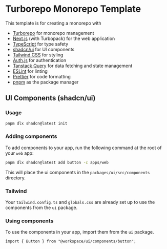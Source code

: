 # Turborepo Monorepo Template

This template is for creating a monorepo with

- [Turborepo](https://turborepo.com/) for monorepo management
- [Next.js](https://nextjs.org/) (with Turbopack) for the web application
- [TypeScript](https://www.typescriptlang.org/) for type safety
- [shadcn/ui](https://ui.shadcn.com/) for UI components
- [Tailwind CSS](https://tailwindcss.com/) for styling
- [Auth.js](https://authjs.dev/) for authentication
- [Tanstack Query](https://tanstack.com/query/latest) for data fetching and state management
- [ESLint](https://eslint.org/) for linting
- [Prettier](https://prettier.io/) for code formatting
- [pnpm](https://pnpm.io/) as the package manager

## UI Components (shadcn/ui)

### Usage

```bash
pnpm dlx shadcn@latest init
```

### Adding components

To add components to your app, run the following command at the root of your `web` app:

```bash
pnpm dlx shadcn@latest add button -c apps/web
```

This will place the ui components in the `packages/ui/src/components` directory.

### Tailwind

Your `tailwind.config.ts` and `globals.css` are already set up to use the components from the `ui` package.

### Using components

To use the components in your app, import them from the `ui` package.

```tsx
import { Button } from "@workspace/ui/components/button";
```
